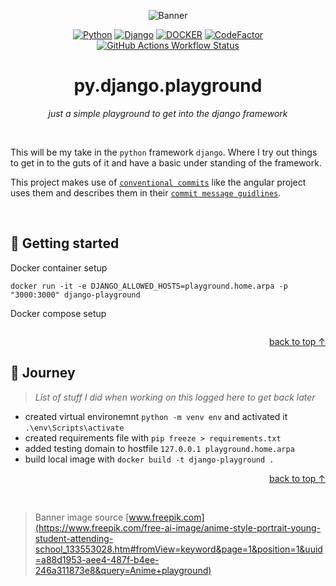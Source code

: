 <a id="top"></a>

<div align=center>

![Banner](docs/utils/banner.jpg)

[![Python](https://img.shields.io/badge/_-3.13.5-ff9863?style=flat-square&logo=python&logoColor=white&labelColor=e6805a)](#) [![Django](https://img.shields.io/badge/_-5.2.5-ff9863?style=flat-square&logo=django&logoColor=white&labelColor=e6805a)](#) [![DOCKER](https://img.shields.io/badge/containerized-white?style=flat-square&logo=docker&logoColor=white&labelColor=e6805a&color=ff9863)](#) [![CodeFactor](https://img.shields.io/codefactor/grade/github/SirQuacksAlot/py.django.playground?style=flat-square&logo=devbox&label=%C2%A0&labelColor=e6805a&color=ff9863)](https://www.codefactor.io/repository/github/sirquacksalot/py.django.playground) [![GitHub Actions Workflow Status](https://img.shields.io/github/actions/workflow/status/SirQuacksAlot/py.django.playground/.github/workflows/build.yml?style=flat-square&logo=github&label=build&labelColor=e6805a&color=ff9863)](#)


# py.django.playground
*just a simple playground to get into the django framework*

</div>

<br>

This will be my take in the `python` framework `django`. Where I try out things to get in to the guts of it and have a basic under standing of the framework.

This project makes use of [`conventional commits`](https://www.conventionalcommits.org/en/v1.0.0/) like the angular project uses them and describes them in their [`commit message guidlines`](https://github.com/angular/angular/blob/22b96b9/CONTRIBUTING.md#-commit-message-guidelines).

<br>

## 🛫 Getting started

Docker container setup

```
docker run -it -e DJANGO_ALLOWED_HOSTS=playground.home.arpa -p "3000:3000" django-playground
```

Docker compose setup

```
```

<div align=right>

[back to top ↑](#user-content-top)

</div>

## 🧳 Journey

> *List of stuff I did when working on this logged here to get back later*

- created virtual environemnt `python -m venv env` and activated it `.\env\Scripts\activate`
- created requirements file with `pip freeze > requirements.txt`
- added testing domain to hostfile `127.0.0.1 playground.home.arpa`
- build local image with `docker build -t django-playground .` 

<div align=right>

[back to top ↑](#user-content-top)

</div>

<br>

> Banner image source [www.freepik.com](https://www.freepik.com/free-ai-image/anime-style-portrait-young-student-attending-school_133553028.htm#fromView=keyword&page=1&position=1&uuid=a88d1953-aee4-487f-b4ee-246a311873e8&query=Anime+playground)